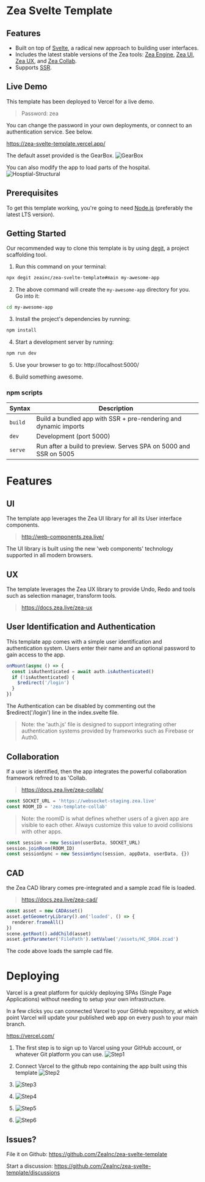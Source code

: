 # Zea Svelte Template

## Features

- Built on top of [Svelte](https://svelte.dev/), a radical new approach to building user interfaces.
- Includes the latest stable versions of the Zea tools: [Zea Engine](https://docs.zea.live/zea-engine/), [Zea UI](https://web-components.zea.live/), [Zea UX](https://docs.zea.live/zea-ux/), and [Zea Collab](https://docs.zea.live/zea-collab/).
- Supports [SSR](https://en.wikipedia.org/wiki/Server-side_scripting).

## Live Demo

This template has been deployed to Vercel for a live demo.

> Password: zea

You can change the password in your own deployments, or connect to an authentication service.
See below.

https://zea-svelte-template.vercel.app/

The default asset provided is the GearBox.
![GearBox](docs/images/GearBox.jpg)

You can also modify the app to load parts of the hospital.
![Hosptial-Structural](docs/images/Hosptial-Structural.jpg)

## Prerequisites

To get this template working, you're going to need [Node.js](https://nodejs.org/en/download/) (preferably the latest LTS version).

## Getting Started

Our recommended way to clone this template is by using [degit](https://github.com/Rich-Harris/degit), a project scaffolding tool.

1. Run this command on your terminal:

```bash
npx degit zeainc/zea-svelte-template#main my-awesome-app
```

2. The above command will create the `my-awesome-app` directory for you. Go into it:

```bash
cd my-awesome-app
```

3. Install the project's dependencies by running:

```bash
npm install
```

4. Start a development server by running:

```bash
npm run dev
```

5. Use your browser to go to: http://localhost:5000/

6. Build something awesome.

### npm scripts

| Syntax  | Description                                                      |
| ------- | ---------------------------------------------------------------- |
| `build` | Build a bundled app with SSR + pre-rendering and dynamic imports |
| `dev`   | Development (port 5000)                                          |
| `serve` | Run after a build to preview. Serves SPA on 5000 and SSR on 5005 |

# Features

## UI

The template app leverages the Zea UI library for all its User interface components.

> http://web-components.zea.live/

The UI library is built using the new 'web components' technology supported in all modern browsers.

## UX

The template leverages the Zea UX library to provide Undo, Redo and tools such as selection manager, transform tools.

> https://docs.zea.live/zea-ux

## User Identification and Authentication

This template app comes with a simple user identification and authentication system. Users enter their name and an optional password to gain access to the app.

```javascript
onMount(async () => {
  const isAuthenticated = await auth.isAuthenticated()
  if (!isAuthenticated) {
    $redirect('/login')
  }
})
```

The Authentication can be disabled by commenting out the $redirect('/login') line in the index.svelte file.

> Note: the 'auth.js' file is designed to support integrating other authentication systems provided by frameworks such as Firebase or Auth0.

## Collaboration

If a user is identified, then the app integrates the powerful collaboration framework refrred to as 'Collab.

> https://docs.zea.live/zea-collab/

```javascript
const SOCKET_URL = 'https://websocket-staging.zea.live'
const ROOM_ID = 'zea-template-collab'
```

> Note: the roomID is what defines whether users of a given app are visible to each other. Always customize this value to avoid collisions with other apps.

```javascript
const session = new Session(userData, SOCKET_URL)
session.joinRoom(ROOM_ID)
const sessionSync = new SessionSync(session, appData, userData, {})
```

## CAD

the Zea CAD library comes pre-integrated and a sample zcad file is loaded.

> https://docs.zea.live/zea-cad/

```javascript
const asset = new CADAsset()
asset.getGeometryLibrary().on('loaded', () => {
  renderer.frameAll()
})
scene.getRoot().addChild(asset)
asset.getParameter('FilePath').setValue('/assets/HC_SRO4.zcad')
```

The code above loads the sample cad file.

# Deploying

Varcel is a great platform for quickly deploying SPAs (Single Page Applications) without needing to setup your own infrastructure.

In a few clicks you can connected Varcel to your GitHub repository, at which point Varcel will update your published web app on every push to your main branch.

https://vercel.com/

1. The first step is to sign up to Varcel using your GitHub account, or whatever Git platform you can use.
   ![Step1](docs/images/Varcel-Step1.png)

2. Connect Varcel to the github repo containing the app built using this template
   ![Step2](docs/images/Varcel-Step2.png)

3. ![Step3](docs/images/Varcel-Step3.png)

4. ![Step4](docs/images/Varcel-Step4.png)

5. ![Step5](docs/images/Varcel-Step5.png)

6. ![Step6](docs/images/Varcel-Step6.png)

## Issues?

File it on Github: https://github.com/ZeaInc/zea-svelte-template

Start a discussion: https://github.com/ZeaInc/zea-svelte-template/discussions
